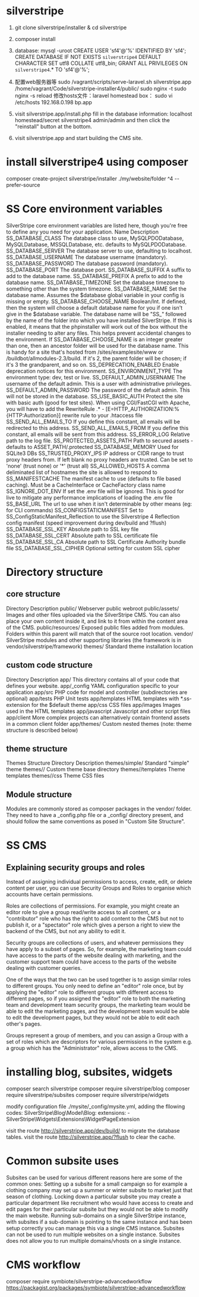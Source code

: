 # silverstripe
  1. git clone silverstripe/installer  & cd silverstripe
  2. composer install 
  3. database:
    mysql -uroot
 CREATE USER 'sf4'@'%' IDENTIFIED BY 'sf4';
 CREATE DATABASE IF NOT EXISTS `silverstripe4` DEFAULT CHARACTER SET utf8 COLLATE utf8_bin;
 GRANT ALL PRIVILEGES ON `silverstripe4`.* TO 'sf4'@'%';

 4. 配置web服务器等
 sudo /vagrant/scripts/serve-laravel.sh silverstripe.app /home/vagrant/Code/silverstripe-installer4/public/
 sudo nginx -t
 sudo nginx -s reload
 修改hosts文件：laravel homestead box：
 sudo vi /etc/hosts
 192.168.0.198 bp.app

 5. visit silverstripe.app/install.php
    fill in the database information:   localhost   homestead/secret  silverstripe4   admin/admin
    and then click the "reinstall" button at the bottom.
 
 6. visit silverstripe.app and start building the CMS site.

 
# install silverstripe4 using composer
  composer create-project silverstripe/installer ./my/website/folder ^4 --prefer-source

# SS Core environment variables
SilverStripe core environment variables are listed here, though you're free to define any you need for your application.
Name 	Description
SS_DATABASE_CLASS 	The database class to use, MySQLPDODatabase, MySQLDatabase, MSSQLDatabase, etc. defaults to MySQLPDODatabase.
SS_DATABASE_SERVER 	The database server to use, defaulting to localhost.
SS_DATABASE_USERNAME 	The database username (mandatory).
SS_DATABASE_PASSWORD 	The database password (mandatory).
SS_DATABASE_PORT 	The database port.
SS_DATABASE_SUFFIX 	A suffix to add to the database name.
SS_DATABASE_PREFIX 	A prefix to add to the database name.
SS_DATABASE_TIMEZONE 	Set the database timezone to something other than the system timezone.
SS_DATABASE_NAME 	Set the database name. Assumes the $database global variable in your config is missing or empty.
SS_DATABASE_CHOOSE_NAME 	Boolean/Int. If defined, then the system will choose a default database name for you if one isn't give in the $database variable. The database name will be "SS_" followed by the name of the folder into which you have installed SilverStripe. If this is enabled, it means that the phpinstaller will work out of the box without the installer needing to alter any files. This helps prevent accidental changes to the environment. If SS_DATABASE_CHOOSE_NAME is an integer greater than one, then an ancestor folder will be used for the database name. This is handy for a site that's hosted from /sites/examplesite/www or /buildbot/allmodules-2.3/build. If it's 2, the parent folder will be chosen; if it's 3 the grandparent, and so on.
SS_DEPRECATION_ENABLED 	Enable deprecation notices for this environment.
SS_ENVIRONMENT_TYPE 	The environment type: dev, test or live.
SS_DEFAULT_ADMIN_USERNAME 	The username of the default admin. This is a user with administrative privileges.
SS_DEFAULT_ADMIN_PASSWORD 	The password of the default admin. This will not be stored in the database.
SS_USE_BASIC_AUTH 	Protect the site with basic auth (good for test sites).
When using CGI/FastCGI with Apache, you will have to add the RewriteRule .* - [E=HTTP_AUTHORIZATION:%{HTTP:Authorization}] rewrite rule to your .htaccess file
SS_SEND_ALL_EMAILS_TO 	If you define this constant, all emails will be redirected to this address.
SS_SEND_ALL_EMAILS_FROM 	If you define this constant, all emails will be sent from this address.
SS_ERROR_LOG 	Relative path to the log file.
SS_PROTECTED_ASSETS_PATH 	Path to secured assets - defaults to ASSET_PATH/.protected
SS_DATABASE_MEMORY 	Used for SQLite3 DBs
SS_TRUSTED_PROXY_IPS 	IP address or CIDR range to trust proxy headers from. If left blank no proxy headers are trusted. Can be set to 'none' (trust none) or '*' (trust all)
SS_ALLOWED_HOSTS 	A comma deliminated list of hostnames the site is allowed to respond to
SS_MANIFESTCACHE 	The manifest cache to use (defaults to file based caching). Must be a CacheInterface or CacheFactory class name
SS_IGNORE_DOT_ENV 	If set the .env file will be ignored. This is good for live to mitigate any performance implications of loading the .env file
SS_BASE_URL 	The url to use when it isn't determinable by other means (eg: for CLI commands)
SS_CONFIGSTATICMANIFEST 	Set to SS_ConfigStaticManifest_Reflection to use the Silverstripe 4 Reflection config manifest (speed improvement during dev/build and ?flush)
SS_DATABASE_SSL_KEY 	Absolute path to SSL key file
SS_DATABASE_SSL_CERT 	Absolute path to SSL certificate file
SS_DATABASE_SSL_CA 	Absolute path to SSL Certificate Authority bundle file
SS_DATABASE_SSL_CIPHER 	Optional setting for custom SSL cipher

# Directory structure
## core structure
  Directory 	Description
public/ 	Webserver public webroot
public/assets/ 	Images and other files uploaded via the SilverStripe CMS. You can also place your own content inside it, and link to it from within the content area of the CMS.
public/resources/ 	Exposed public files added from modules. Folders within this parent will match that of the source root location.
vendor/ 	SilverStripe modules and other supporting libraries (the framework is in vendor/silverstripe/framework)
themes/ 	Standard theme installation location

## custom code structure
  Directory 	Description
app/ 	This directory contains all of your code that defines your website.
app/_config 	YAML configuration specific to your application
app/src 	PHP code for model and controller (subdirectories are optional)
app/tests 	PHP Unit tests
app/templates 	HTML templates with *.ss-extension for the $default theme
app/css 	CSS files
app/images 	Images used in the HTML templates
app/javascript 	Javascript and other script files
app/client 	More complex projects can alternatively contain frontend assets in a common client folder
app/themes/<yourtheme> 	Custom nested themes (note: theme structure is described below)

## theme structure
Themes Structure
Directory 	Description
themes/simple/ 	Standard "simple" theme
themes/<yourtheme>/ 	Custom theme base directory
themes/<yourtheme>/templates 	Theme templates
themes/<yourtheme>/css 	Theme CSS files

## Module structure
Modules are commonly stored as composer packages in the vendor/ folder. They need to have a _config.php file or a _config/ directory present, and should follow the same conventions as posed in "Custom Site Structure".


# SS CMS 
## Explaining security groups and roles
Instead of assigning individual permissions to access, create, edit, or delete content per user, you can use Security Groups and Roles to organise which accounts have certain permissions.

Roles are collections of permissions. For example, you might create an editor role to give a group read/write access to all content, or a "contributor" role who has the right to add content to the CMS but not to publish it, or a "spectator" role which gives a person a right to view the backend of the CMS, but not any ability to edit it.

Security groups are collections of users, and whatever permissions they have apply to a subset of pages. So, for example, the marketing team could have access to the parts of the website dealing with marketing, and the customer support team could have access to the parts of the website dealing with customer queries.

One of the ways that the two can be used together is to assign similar roles to different groups. You only need to define an "editor" role once, but by applying the "editor" role to different groups with different access to different pages, so if you assigned the "editor" role to both the marketing team and development team security groups, the marketing team would be able to edit the marketing pages, and the development team would be able to edit the development pages, but they would not be able to edit each other's pages.

Groups represent a group of members, and you can assign a Group with a set of roles which are descriptors for various permissions in the system e.g. a group which has the "Administrator" role, allows access to the CMS.

# installing blog, subsites, widgets
composer search silverstripe
composer require silverstripe/blog
composer require silverstripe/subsites
composer require silverstripe/widgets

modify configuration file ./mysite/_config/mysite.yml, adding the fllowing codes:
SilverStripe\Blog\Model\Blog:
  extensions:
    - SilverStripe\Widgets\Extensions\WidgetPageExtension
    
visit the route http://silverstripe.app/dev/build/  to migrate the database tables.
visit the route http://silverstripe.app/?flush  to clear the cache.

# Common subsite uses
Subsites can be used for various different reasons here are some of the common ones:
    Setting up a subsite for a small campaign so for example a clothing company may set up a summer or winter subsite to market just that season of clothing.
    Locking down a particular subsite you may create a particular department like recruitment who would have access to create and edit pages for their particular subsite but they would not be able to modify the main website.
    Running sub-domains on a single SilverStripe instance, with subsites if a sub-domain is pointing to the same instance and has been setup correctly you can manage this via a single CMS instance.
    Subsites can not be used to run multiple websites on a single instance. Subsites does not allow you to run multiple domains/vhosts on a single instance.

# CMS workflow
composer require symbiote/silverstripe-advancedworkflow
https://packagist.org/packages/symbiote/silverstripe-advancedworkflow
